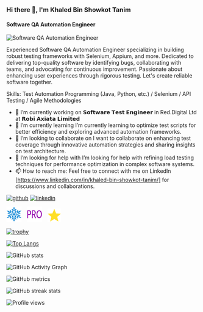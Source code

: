 ### Hi there 👋, I'm Khaled Bin Showkot Tanim
#### Software QA Automation Engineer
![Software QA Automation Engineer](https://media.licdn.com/dms/image/C5616AQFLs8wCbh2PwQ/profile-displaybackgroundimage-shrink_350_1400/0/1649572259716?e=1697068800&v=beta&t=ZmtcSUO7NR2DPhITTNdNeO72Xe8SGVwLvYmEhcexBBg)

Experienced Software QA Automation Engineer specializing in building robust testing frameworks with Selenium, Appium, and more. Dedicated to delivering top-quality software by identifying bugs, collaborating with teams, and advocating for continuous improvement. Passionate about enhancing user experiences through rigorous testing. Let's create reliable software together.

Skills: Test Automation Programming (Java, Python, etc.) / Selenium / API Testing / Agile Methodologies

- 🔭 I’m currently working on 𝗦𝗼𝗳𝘁𝘄𝗮𝗿𝗲 𝗧𝗲𝘀𝘁 𝗘𝗻𝗴𝗶𝗻𝗲𝗲𝗿 in Red.Digital Ltd at 𝗥𝗼𝗯𝗶 𝗔𝘅𝗶𝗮𝘁𝗮 𝗟𝗶𝗺𝗶𝘁𝗲𝗱 
- 🌱 I’m currently learning  I’m currently learning to optimize test scripts for better efficiency and exploring advanced automation frameworks. 
- 👯 I’m looking to collaborate on  I want to collaborate on enhancing test coverage through innovative automation strategies and sharing insights on test architecture. 
- 🤔 I’m looking for help with  I’m looking for help with refining load testing techniques for performance optimization in complex software systems. 
- 📫 How to reach me: Feel free to connect with me on LinkedIn [https://www.linkedin.com/in/khaled-bin-showkot-tanim/]  for discussions and collaborations. 


[<img src='https://cdn.jsdelivr.net/npm/simple-icons@3.0.1/icons/github.svg' alt='github' height='40'>](https://github.com/https://github.com/Tanim1993)  [<img src='https://cdn.jsdelivr.net/npm/simple-icons@3.0.1/icons/linkedin.svg' alt='linkedin' height='40'>](https://www.linkedin.com/in/https://www.linkedin.com/in/khaled-bin-showkot-tanim//)  

<a href='https://archiveprogram.github.com/'><img src='https://raw.githubusercontent.com/acervenky/animated-github-badges/master/assets/acbadge.gif' width='40' height='40'></a> <a href='https://github.com/pricing'><img src='https://raw.githubusercontent.com/acervenky/animated-github-badges/master/assets/pro.gif' width='40' height='40'></a> <a href='https://stars.github.com/'><img src='https://raw.githubusercontent.com/acervenky/animated-github-badges/master/assets/starbadge.gif' width='35' height='35'></a> 

[![trophy](https://github-profile-trophy.vercel.app/?username=https://github.com/Tanim1993)](https://github.com/ryo-ma/github-profile-trophy)

[![Top Langs](https://github-readme-stats.vercel.app/api/top-langs/?username=https://github.com/Tanim1993)](https://github.com/anuraghazra/github-readme-stats)

![GitHub stats](https://github-readme-stats.vercel.app/api?username=https://github.com/Tanim1993&show_icons=true)  

![GitHub Activity Graph](https://activity-graph.herokuapp.com/graph?username=https://github.com/Tanim1993)  

![GitHub metrics](https://metrics.lecoq.io/https://github.com/Tanim1993)  

![GitHub streak stats](https://streak-stats.demolab.com/?user=https://github.com/Tanim1993)  

![Profile views](https://gpvc.arturio.dev/https://github.com/Tanim1993)  

